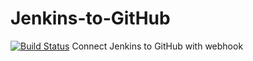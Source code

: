 # Jenkins-to-GitHub
[![Build Status](http://54.151.202.106/buildStatus/icon?job=second-pipeline)](http://54.151.202.106/job/second-pipeline/)
Connect Jenkins to GitHub with webhook
